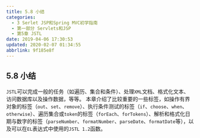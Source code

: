 ```yaml
---
title: 5.8 小结
categories: 
  - 3 Serlet JSP和Spring MVC初学指南
  - 第一部分 Servlets和JSP
  - 第5章 JSTL
date: 2019-04-06 17:30:53
updated: 2020-02-07 01:34:55
abbrlink: 9f185e8f
---
```

## 5.8 小结 ##
`JSTL`可以完成一般的任务（如遍历、集合和条件）、处理`XML`文档、格式化文本、访问数据库以及操作数据，等等。
本章介绍了比较重要的一些标签，如操作有界对象的标签（`out`、`set`、`remove`）、执行条件测试的标签（`if`、`choose`、`when`、`otherwise`）、遍历集合或`token`的标签（`forEach`、`forTokens`）、解析和格式化日期与数字的标签（`parseNumber`、`formatNumber`、`parseDate`、`formatDate`等），以及可以在`EL`表达式中使用的`JSTL 1.2`函数。

